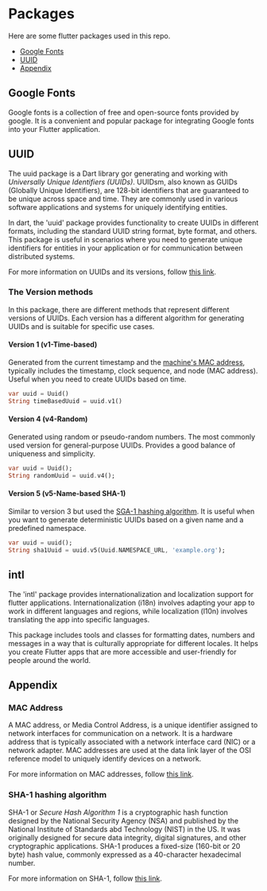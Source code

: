# Packages

Here are some flutter packages used in this repo.

- [Google Fonts](#google-fonts)
- [UUID](#uuid)
- [Appendix](#appendix)

## Google Fonts

Google fonts is a collection of free and open-source fonts provided by google. It is a convenient and popular package for integrating Google fonts into your Flutter application.

## UUID

The uuid package is a Dart library gor generating and working with *Universally Unique Identifiers (UUIDs)*. UUIDsm, also known as GUIDs (Globally Unique Identifiers), are 128-bit identifiers that are guaranteed to be unique across space and time. They are commonly used in various software applications and systems for uniquely identifying entities.

In dart, the 'uuid' package provides functionality to create UUIDs in different formats, including the standard UUID string format, byte format, and others. This package is useful in scenarios where you need to generate unique identifiers for entities in your application or for communication between distributed systems.

For more information on UUIDs and its versions, follow [this link](https://en.wikipedia.org/wiki/Universally_unique_identifier).

### The Version methods

In this package, there are different methods that represent different versions of UUIDs. Each version has a different algorithm for generating UUIDs and is suitable for specific use cases.

#### Version 1 (v1-Time-based)

Generated from the current timestamp and the [machine's MAC address](#mac-address), typically includes the timestamp, clock sequence, and node (MAC address). Useful when you need to create UUIDs based on time.

```dart
var uuid = Uuid()
String timeBasedUuid = uuid.v1()
```

#### Version 4 (v4-Random)

Generated using random or pseudo-random numbers. The most commonly used version for general-purpose UUIDs. Provides a good balance of uniqueness and simplicity.

```dart
var uuid = Uuid();
String randomUuid = uuid.v4();
```

#### Version 5 (v5-Name-based SHA-1)

Similar to version 3 but used the [SGA-1 hashing algorithm](#sha-1-hashing-algorithm). It is useful when you want to generate deterministic UUIDs based on a given name and a predefined namespace.

```dart
var uuid = uuid();
String sha1Uuid = uuid.v5(Uuid.NAMESPACE_URL, 'example.org');
```

## intl

The 'intl' package provides internationalization and localization support for flutter applications. Internationalization (i18n) involves adapting your app to work in different languages and regions, while localization (l10n) involves translating the app into specific languages.

This package includes tools and classes for formatting dates, numbers and messages in a way that is culturally appropriate for different locales. It helps you create Flutter apps that are more accessible and user-friendly for people around the world.

## Appendix

### MAC Address

A MAC address, or Media Control Address, is a unique identifier assigned to network interfaces for communication on a network. It is a hardware address that is typically associated with a network interface card (NIC) or a network adapter. MAC addresses are used at the data link layer of the OSI reference model to uniquely identify devices on a network.

For more information on MAC addresses, follow [this link](https://en.wikipedia.org/wiki/MAC_address).

### SHA-1 hashing algorithm

SHA-1 or *Secure Hash Algorithm 1* is a cryptographic hash function designed by the National Security Agency (NSA) and published by the National Institute of Standards abd Technology (NIST) in the US. It was originally designed for secure data integrity, digital signatures, and other cryptographic applications. SHA-1 produces a fixed-size (160-bit or 20 byte) hash value, commonly expressed as a 40-character hexadecimal number.

For more information on SHA-1, follow [this link](https://en.wikipedia.org/wiki/SHA-1).
